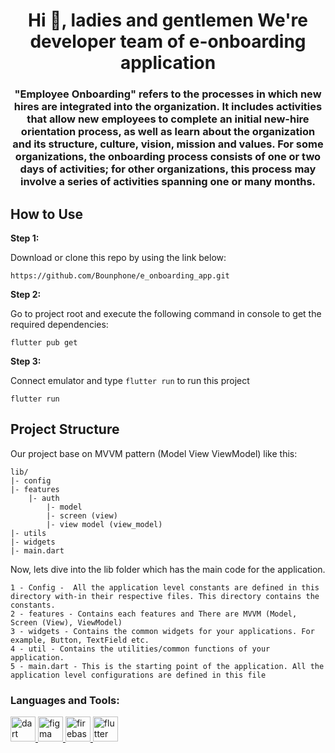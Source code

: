 <h1 align="center">Hi 👋, ladies and gentlemen We're developer team of e-onboarding application</h1>
<h3 align="center">"Employee Onboarding" refers to the processes in which new hires are integrated into the organization. It includes activities that allow new employees to complete an initial new-hire orientation process, as well as learn about the organization and its structure, culture, vision, mission and values. For some organizations, the onboarding process consists of one or two days of activities; for other organizations, this process may involve a series of activities spanning one or many months.</h3>

## How to Use

**Step 1:**

Download or clone this repo by using the link below:

```
https://github.com/Bounphone/e_onboarding_app.git
```

**Step 2:**

Go to project root and execute the following command in console to get the required dependencies:

```
flutter pub get 
```

**Step 3:**

Connect emulator and type `flutter run` to run this project

```
flutter run
```

## Project Structure

Our project base on MVVM pattern (Model View ViewModel) like this:

```
lib/
|- config
|- features
    |- auth
        |- model
        |- screen (view)
        |- view model (view_model)
|- utils
|- widgets
|- main.dart
```

Now, lets dive into the lib folder which has the main code for the application.

```
1 - Config -  All the application level constants are defined in this directory with-in their respective files. This directory contains the constants.
2 - features - Contains each features and There are MVVM (Model, Screen (View), ViewModel)
3 - widgets - Contains the common widgets for your applications. For example, Button, TextField etc.
4 - util - Contains the utilities/common functions of your application.
5 - main.dart - This is the starting point of the application. All the application level configurations are defined in this file
```

<h3 align="left">Languages and Tools:</h3>
<p align="left"> <a href="https://dart.dev" target="_blank" rel="noreferrer"> <img src="https://www.vectorlogo.zone/logos/dartlang/dartlang-icon.svg" alt="dart" width="40" height="40"/> </a> <a href="https://www.figma.com/" target="_blank" rel="noreferrer"> <img src="https://www.vectorlogo.zone/logos/figma/figma-icon.svg" alt="figma" width="40" height="40"/> </a> <a href="https://firebase.google.com/" target="_blank" rel="noreferrer"> <img src="https://www.vectorlogo.zone/logos/firebase/firebase-icon.svg" alt="firebase" width="40" height="40"/> </a> <a href="https://flutter.dev" target="_blank" rel="noreferrer"> <img src="https://www.vectorlogo.zone/logos/flutterio/flutterio-icon.svg" alt="flutter" width="40" height="40"/> </a> </p>